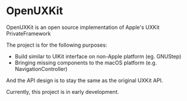 # OpenUXKit

OpenUXKit is an open source implementation of Apple's UXKit PrivateFramework

The project is for the following purposes:
- Build similar to UIKit interface on non-Apple platform (eg. GNUStep)
- Bringing missing components to the macOS platform (e.g. NavigationController)

And the API design is to stay the same as the original UXKit API.

Currently, this project is in early development.
